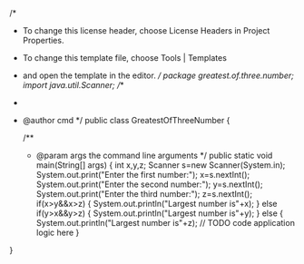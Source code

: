 /*
 * To change this license header, choose License Headers in Project Properties.
 * To change this template file, choose Tools | Templates
 * and open the template in the editor.
 */
package greatest.of.three.number;
import java.util.Scanner;
/**
 *
 * @author cmd
 */
public class GreatestOfThreeNumber {

    /**
     * @param args the command line arguments
     */
    public static void main(String[] args) {
        int x,y,z;
    Scanner s=new Scanner(System.in);
    System.out.print("Enter the first number:");
    x=s.nextInt();
    System.out.print("Enter the second number:");
    y=s.nextInt();
    System.out.print("Enter the third number:");
    z=s.nextInt();
    if(x>y&&x>z)
    { 
      System.out.println("Largest number is"+x);
    }
    else if(y>x&&y>z)
    {
      System.out.println("Largest number is"+y);
    }
    else 
    { 
      System.out.println("Largest number is"+z);
        // TODO code application logic here
    }
    
}
